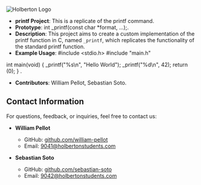
![Holberton Logo](https://uploads-ssl.webflow.com/6105315644a26f77912a1ada/63eea844ae4e3022154e2878_Holberton.png)

- **printf Project**: This is a replicate of the printf command.
- **Prototype**: int _printf(const char *format, ...);.
- **Description**: This project aims to create a custom implementation of the printf function in C, named `_printf`, which replicates the functionality of the standard printf function.
- **Example Usage**:
 #include <stdio.h>
#include "main.h"

int main(void)
{
    _printf("%s\n", "Hello World");
    _printf("%d\n", 42);
    return (0);
}
.
- **Contributors**: William Pellot, Sebastian Soto.


## Contact Information

For questions, feedback, or inquiries, feel free to contact us:

- **William Pellot**
  - GitHub: [github.com/william-pellot](https://github.com/will6z)
  - Email: 9041@holbertonstudents.com

- **Sebastian Soto**
  - GitHub: [github.com/sebastian-soto](https://github.com/soto2571)
  - Email: 9042@holbertonstudents.com
